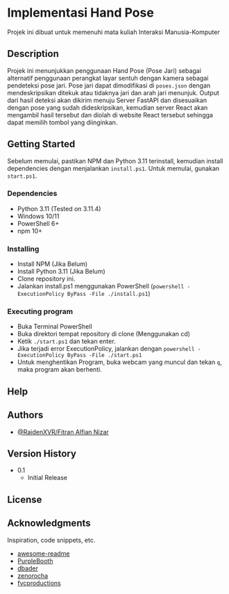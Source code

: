 # Implementasi Hand Pose

Projek ini dibuat untuk memenuhi mata kuliah Interaksi Manusia-Komputer

## Description

Projek ini menunjukkan penggunaan Hand Pose (Pose Jari) sebagai alternatif penggunaan perangkat layar sentuh dengan kamera sebagai pendeteksi pose jari. Pose jari dapat dimodifikasi di `poses.json` dengan mendeskripsikan ditekuk atau tidaknya jari dan arah jari menunjuk. Output dari hasil deteksi akan dikirim menuju Server FastAPI dan disesuaikan dengan pose yang sudah dideskripsikan, kemudian server React akan mengambil hasil tersebut dan diolah di website React tersebut sehingga dapat memilih tombol yang diinginkan.

## Getting Started

Sebelum memulai, pastikan NPM dan Python 3.11 terinstall, kemudian install dependencies dengan menjalankan `install.ps1`. Untuk memulai, gunakan `start.ps1`.

### Dependencies

* Python 3.11 (Tested on 3.11.4)
* Windows 10/11
* PowerShell 6+
* npm 10+

### Installing

* Install NPM (Jika Belum)
* Install Python 3.11 (Jika Belum)
* Clone repository ini.
* Jalankan install.ps1 menggunakan PowerShell (`powershell -ExecutionPolicy ByPass -File ./install.ps1`)

### Executing program

* Buka Terminal PowerShell
* Buka direktori tempat repository di clone (Menggunakan cd)
* Ketik `./start.ps1` dan tekan enter.
* Jika terjadi error ExecutionPolicy, jalankan dengan `powershell -ExecutionPolicy ByPass -File ./start.ps1`
* Untuk menghentikan Program, buka webcam yang muncul dan tekan `q`, maka program akan berhenti.

## Help


## Authors

* [@RaidenXVR/Fitran Alfian Nizar](https://github.com/RaidenXVR)

## Version History

* 0.1
    * Initial Release

## License

## Acknowledgments

Inspiration, code snippets, etc.
* [awesome-readme](https://github.com/matiassingers/awesome-readme)
* [PurpleBooth](https://gist.github.com/PurpleBooth/109311bb0361f32d87a2)
* [dbader](https://github.com/dbader/readme-template)
* [zenorocha](https://gist.github.com/zenorocha/4526327)
* [fvcproductions](https://gist.github.com/fvcproductions/1bfc2d4aecb01a834b46)